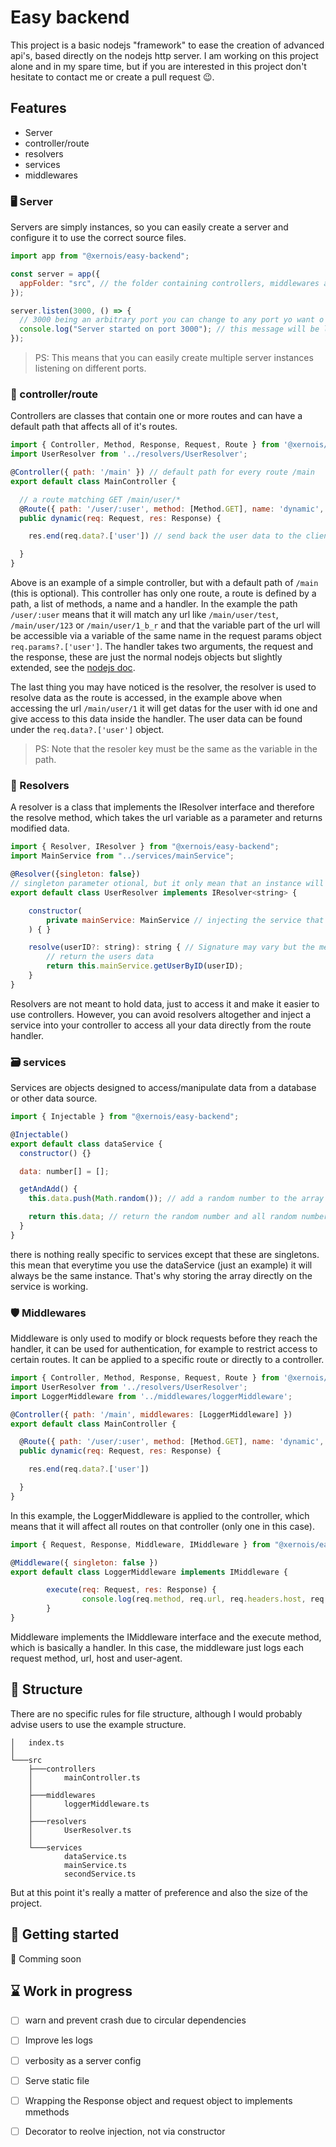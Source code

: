 # Easy backend

This project is a basic nodejs "framework" to ease the creation of advanced api's, based directly on the nodejs http server.
I am working on this project alone and in my spare time, but if you are interested in this project don't hesitate to contact me or create a pull request 😉.

## Features

- Server
- controller/route
- resolvers
- services
- middlewares

### 🖥️ Server

Servers are simply instances, so you can easily create a server and configure it to use the correct source files.

```js
import app from "@xernois/easy-backend";

const server = app({
  appFolder: "src", // the folder containing controllers, middlewares and services
});

server.listen(3000, () => {
  // 3000 being an arbitrary port you can change to any port yo want o user
  console.log("Server started on port 3000"); // this message will be logged once the server is listening on port 3000
});
```

> PS: This means that you can easily create multiple server instances listening on different ports.

### 🧭 controller/route

Controllers are classes that contain one or more routes and can have a default path that affects all of it's routes.

```js
import { Controller, Method, Response, Request, Route } from '@xernois/easy-backend';
import UserResolver from '../resolvers/UserResolver';

@Controller({ path: '/main' }) // default path for every route /main
export default class MainController {

  // a route matching GET /main/user/*
  @Route({ path: '/user/:user', method: [Method.GET], name: 'dynamic', resolvers: { 'user': UserResolver } })
  public dynamic(req: Request, res: Response) {

    res.end(req.data?.['user']) // send back the user data to the client

  }
}
```

Above is an example of a simple controller, but with a default path of `/main` (this is optional). This controller has only one route, a route is defined by a path, a list of methods, a name and a handler. In the example the path `/user/:user` means that it will match any url like `/main/user/test`, `/main/user/123` or `/main/user/1_b_r` and that the variable part of the url will be accessible via a variable of the same name in the request params object `req.params?.['user']`. The handler takes two arguments, the request and the response, these are just the normal nodejs objects but slightly extended, see the [nodejs doc](https://nodejs.org/api/http.html#class-httpincomingmessage).

The last thing you may have noticed is the resolver, the resolver is used to resolve data as the route is accessed, in the example above when accessing the url `/main/user/1` it will get datas for the user with id one and give access to this data inside the handler. The user data can be found under the `req.data?.['user']` object.

> PS: Note that the resoler key must be the same as the variable in the path.

### 🔎 Resolvers

A resolver is a class that implements the IResolver interface and therefore the resolve method, which takes the url variable as a parameter and returns modified data.

```js
import { Resolver, IResolver } from "@xernois/easy-backend";
import MainService from "../services/mainService";

@Resolver({singleton: false})
// singleton parameter otional, but it only mean that an instance will be created for each access attemp on any of the routes using this resolver
export default class UserResolver implements IResolver<string> {

    constructor(
        private mainService: MainService // injecting the service that contains our data
    ) { }

    resolve(userID?: string): string { // Signature may vary but the method is mandatory on a resolver.
        // return the users data
        return this.mainService.getUserByID(userID);
    }
}
```

Resolvers are not meant to hold data, just to access it and make it easier to use controllers. However, you can avoid resolvers altogether and inject a service into your controller to access all your data directly from the route handler.

### 🗃️ services

Services are objects designed to access/manipulate data from a database or other data source.

```js
import { Injectable } from "@xernois/easy-backend";

@Injectable()
export default class dataService {
  constructor() {}

  data: number[] = [];

  getAndAdd() {
    this.data.push(Math.random()); // add a random number to the array

    return this.data; // return the random number and all random number that were previusly generated by other getAndAdd calls
  }
}
```

there is nothing really specific to services except that these are singletons. this mean that everytime you use the dataService (just an example) it will always be the same instance. That's why storing the array directly on the service is working.

### 🛡️ Middlewares

Middleware is only used to modify or block requests before they reach the handler, it can be used for authentication, for example to restrict access to certain routes. It can be applied to a specific route or directly to a controller.

```js
import { Controller, Method, Response, Request, Route } from '@xernois/easy-backend';
import UserResolver from '../resolvers/UserResolver';
import LoggerMiddleware from '../middlewares/loggerMiddleware';

@Controller({ path: '/main', middlewares: [LoggerMiddleware] })
export default class MainController {

  @Route({ path: '/user/:user', method: [Method.GET], name: 'dynamic', resolvers: { 'user': UserResolver } })
  public dynamic(req: Request, res: Response) {

    res.end(req.data?.['user'])

  }
}
```

In this example, the LoggerMiddleware is applied to the controller, which means that it will affect all routes on that controller (only one in this case).

```js
import { Request, Response, Middleware, IMiddleware } from "@xernois/easy-backend";

@Middleware({ singleton: false })
export default class LoggerMiddleware implements IMiddleware {

        execute(req: Request, res: Response) { 
                console.log(req.method, req.url, req.headers.host, req.headers['user-agent'])
        }
}
```

Middleware implements the IMiddleware interface and the execute method, which is basically a handler. In this case, the middleware just logs each request method, url, host and user-agent.

## 📂 Structure

There are no specific rules for file structure, although I would probably advise users to use the example structure.

```
│   index.ts
│
└───src
    ├───controllers
    │       mainController.ts
    │
    ├───middlewares
    │       loggerMiddleware.ts
    │
    ├───resolvers
    │       UserResolver.ts
    │
    └───services
            dataService.ts
            mainService.ts
            secondService.ts
```

But at this point it's really a matter of preference and also the size of the project.

## 🏁 Getting started

🚧 Comming soon

## ⌛ Work in progress

- [ ] warn and prevent crash due to circular dependencies

- [ ] Improve les logs
- [ ] verbosity as a server config
- [ ] Serve static file
- [ ] Wrapping the Response object and request object to implements mmethods 
- [ ] Decorator to reolve injection, not via constructor 